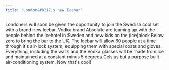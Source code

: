 ```yaml
---
title: 'London&#8217;s new Icebar'
---
```

Londoners will soon be given the opportunity to join the Swedish cool set with a brand new Icebar. Vodka brand Absolute are teaming up with the people behind the Icehotel in Sweden and new kids on the (ice)block Below zero to bring the bar to the UK. The Icebar will allow 60 people at a time through it's air-lock system, equipping them with special coats and gloves. Everything, including the walls and the Vodka glasses will be made from ice and maintained at a constant minus 5 degrees Celsius but a purpose built air-conditioning system. Now that's cool!